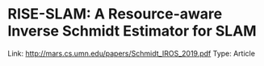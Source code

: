 # RISE-SLAM: A Resource-aware Inverse Schmidt Estimator for SLAM

Link: http://mars.cs.umn.edu/papers/Schmidt_IROS_2019.pdf
Type: Article